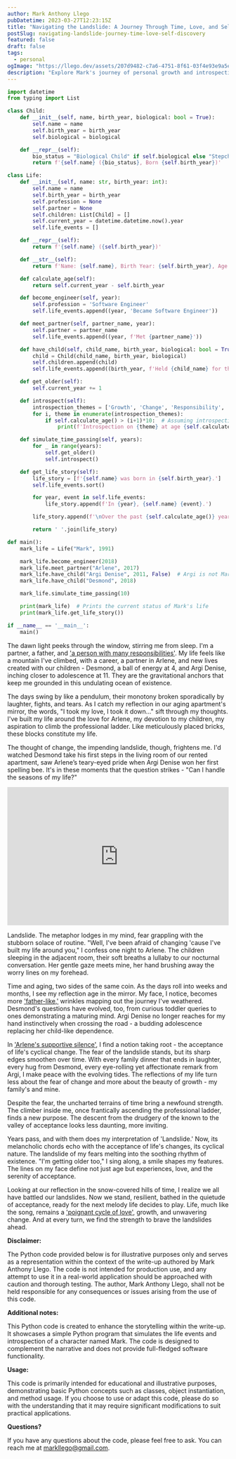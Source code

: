 ```yaml
---
author: Mark Anthony Llego
pubDatetime: 2023-03-27T12:23:15Z
title: "Navigating the Landslide: A Journey Through Time, Love, and Self-Discovery"
postSlug: navigating-landslide-journey-time-love-self-discovery
featured: false
draft: false
tags:
  - personal
ogImage: "https://llego.dev/assets/207d9482-c7a6-4751-8f61-03f4e93e9a5e.jpg"
description: "Explore Mark's journey of personal growth and introspection, as he endeavors to navigate through life's cyclical nature of change, love, and aging, drawing echoes from Fleetwood Mac's profound themes encapsulated in 'Landslide'."
---
```


```python
import datetime
from typing import List

class Child:
    def __init__(self, name, birth_year, biological: bool = True):
        self.name = name
        self.birth_year = birth_year
        self.biological = biological

    def __repr__(self):
        bio_status = "Biological Child" if self.biological else "Stepchild"
        return f'{self.name} ({bio_status}, Born {self.birth_year})'

class Life:
    def __init__(self, name: str, birth_year: int):
        self.name = name
        self.birth_year = birth_year
        self.profession = None
        self.partner = None
        self.children: List[Child] = []
        self.current_year = datetime.datetime.now().year
        self.life_events = []

    def __repr__(self):
        return f'{self.name} ({self.birth_year})'

    def __str__(self):
        return f'Name: {self.name}, Birth Year: {self.birth_year}, Age: {self.current_year - self.birth_year}, Profession: {self.profession}, Partner: {self.partner}, Children: {self.children}'

    def calculate_age(self):
        return self.current_year - self.birth_year

    def become_engineer(self, year):
        self.profession = 'Software Engineer'
        self.life_events.append((year, 'Became Software Engineer'))

    def meet_partner(self, partner_name, year):
        self.partner = partner_name
        self.life_events.append((year, f'Met {partner_name}'))

    def have_child(self, child_name, birth_year, biological: bool = True):
        child = Child(child_name, birth_year, biological)
        self.children.append(child)
        self.life_events.append((birth_year, f'Held {child_name} for the first time'))

    def get_older(self):
        self.current_year += 1

    def introspect(self):
        introspection_themes = ['Growth', 'Change', 'Responsibility', 'Aging']
        for i, theme in enumerate(introspection_themes):
            if self.calculate_age() > (i+1)*10:  # Assuming introspection cycles every 10 years
                print(f'Introspection on {theme} at age {self.calculate_age()}')

    def simulate_time_passing(self, years):
        for _ in range(years):
            self.get_older()
            self.introspect()

    def get_life_story(self):
        life_story = [f'{self.name} was born in {self.birth_year}.']
        self.life_events.sort()

        for year, event in self.life_events:
            life_story.append(f'In {year}, {self.name} {event}.')

        life_story.append(f'\nOver the past {self.calculate_age()} years, {self.name} has introspected on the themes of growth, change, responsibility, and aging. They have learned to embrace the inevitable changes in life and to find joy in the simple things.')

        return ' '.join(life_story)

def main():
    mark_life = Life("Mark", 1991)

    mark_life.become_engineer(2018)
    mark_life.meet_partner("Arlene", 2017)
    mark_life.have_child("Argi Denise", 2011, False)  # Argi is not Mark's biological child
    mark_life.have_child("Desmond", 2018)

    mark_life.simulate_time_passing(10)

    print(mark_life)  # Prints the current status of Mark's life
    print(mark_life.get_life_story())

if __name__ == '__main__':
    main()
```

The dawn light peeks through the window, stirring me from sleep. I'm a partner, a father, and ['a person with many responsibilities'](https://llego.dev/posts/booleans-breadcrumbs-tracing-challenges-life-code/). My life feels like a mountain I've climbed, with a career, a partner in Arlene, and new lives created with our children - Desmond, a ball of energy at 4, and Argi Denise, inching closer to adolescence at 11. They are the gravitational anchors that keep me grounded in this undulating ocean of existence.

The days swing by like a pendulum, their monotony broken sporadically by laughter, fights, and tears. As I catch my reflection in our aging apartment's mirror, the words, "I took my love, I took it down..." sift through my thoughts. I've built my life around the love for Arlene, my devotion to my children, my aspiration to climb the professional ladder. Like meticulously placed bricks, these blocks constitute my life.

The thought of change, the impending landslide, though, frightens me. I'd watched Desmond take his first steps in the living room of our rented apartment, saw Arlene’s teary-eyed pride when Argi Denise won her first spelling bee. It's in these moments that the question strikes - "Can I handle the seasons of my life?"

<iframe width="100%" height="315" src="https://www.youtube.com/embed/WM7-PYtXtJM?si=iSBmkEMlC-tz5Rgq" title="YouTube video player" frameborder="0" allow="accelerometer; autoplay; clipboard-write; encrypted-media; gyroscope; picture-in-picture; web-share" allowfullscreen></iframe>

Landslide. The metaphor lodges in my mind, fear grappling with the stubborn solace of routine. "Well, I've been afraid of changing 'cause I've built my life around you," I confess one night to Arlene. The children sleeping in the adjacent room, their soft breaths a lullaby to our nocturnal conversation. Her gentle gaze meets mine, her hand brushing away the worry lines on my forehead.

Time and aging, two sides of the same coin. As the days roll into weeks and months, I see my reflection age in the mirror. My face, I notice, becomes more ['father-like,'](https://llego.dev/posts/embracing-dark-fathers-ode-love-acceptance/) wrinkles mapping out the journey I've weathered. Desmond's questions have evolved, too, from curious toddler queries to ones demonstrating a maturing mind. Argi Denise no longer reaches for my hand instinctively when crossing the road - a budding adolescence replacing her child-like dependence.

In ['Arlene's supportive silence'](https://llego.dev/posts/heartfelt-letter-partner-celebrating-love-life-six-years/), I find a notion taking root - the acceptance of life's cyclical change. The fear of the landslide stands, but its sharp edges smoothen over time. With every family dinner that ends in laughter, every hug from Desmond, every eye-rolling yet affectionate remark from Argi, I make peace with the evolving tides. The reflections of my life turn less about the fear of change and more about the beauty of growth - my family's and mine.

Despite the fear, the uncharted terrains of time bring a newfound strength. The climber inside me, once frantically ascending the professional ladder, finds a new purpose. The descent from the drudgery of the known to the valley of acceptance looks less daunting, more inviting.

Years pass, and with them does my interpretation of 'Landslide.' Now, its melancholic chords echo with the acceptance of life's changes, its cyclical nature. The landslide of my fears melting into the soothing rhythm of existence. "I'm getting older too," I sing along, a smile shapes my features. The lines on my face define not just age but experiences, love, and the serenity of acceptance.

Looking at our reflection in the snow-covered hills of time, I realize we all have battled our landslides. Now we stand, resilient, bathed in the quietude of acceptance, ready for the next melody life decides to play. Life, much like the song, remains a ['poignant cycle of love'](https://llego.dev/posts/journey-love-through-code-decrypting-emotions-javascript/), growth, and unwavering change. And at every turn, we find the strength to brave the landslides ahead.

**Disclaimer:**

The Python code provided below is for illustrative purposes only and serves as a representation within the context of the write-up authored by Mark Anthony Llego. The code is not intended for production use, and any attempt to use it in a real-world application should be approached with caution and thorough testing. The author, Mark Anthony Llego, shall not be held responsible for any consequences or issues arising from the use of this code.

**Additional notes:**

This Python code is created to enhance the storytelling within the write-up. It showcases a simple Python program that simulates the life events and introspection of a character named Mark. The code is designed to complement the narrative and does not provide full-fledged software functionality.

**Usage:**

This code is primarily intended for educational and illustrative purposes, demonstrating basic Python concepts such as classes, object instantiation, and method usage. If you choose to use or adapt this code, please do so with the understanding that it may require significant modifications to suit practical applications.

**Questions?**

If you have any questions about the code, please feel free to ask. You can reach me at [markllego@gmail.com](mailto:markllego@gmail.com).
